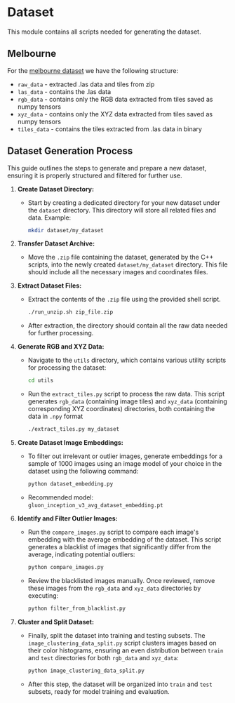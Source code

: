 # Dataset

This module contains all scripts needed for generating the dataset.

## Melbourne

For the [melbourne dataset](https://discover.data.vic.gov.au/dataset/city-of-melbourne-3d-point-cloud-2018) we have the following structure:

- ```raw_data``` - extracted .las data and tiles from zip
- ```las_data``` - contains the .las data
- ```rgb_data``` - contains only the RGB data extracted from tiles saved as numpy tensors
- ```xyz_data``` - contains only the XYZ data extracted from tiles saved as numpy tensors
- ```tiles_data``` - contains the tiles extracted from .las data in binary

## Dataset Generation Process

This guide outlines the steps to generate and prepare a new dataset, ensuring it is properly structured and filtered for further use.

1. **Create Dataset Directory:**
   - Start by creating a dedicated directory for your new dataset under the `dataset` directory. This directory will store all related files and data. Example:
     ```bash
     mkdir dataset/my_dataset
     ```

2. **Transfer Dataset Archive:**
   - Move the `.zip` file containing the dataset, generated by the C++ scripts, into the newly created `dataset/my_dataset` directory. This file should include all the necessary images and coordinates files.

3. **Extract Dataset Files:**
   - Extract the contents of the `.zip` file using the provided shell script.
     ```bash
     ./run_unzip.sh zip_file.zip
     ```
   - After extraction, the directory should contain all the raw data needed for further processing.

4. **Generate RGB and XYZ Data:**
   - Navigate to the `utils` directory, which contains various utility scripts for processing the dataset:
     ```bash
     cd utils
     ```
   - Run the `extract_tiles.py` script to process the raw data. This script generates `rgb_data` (containing image tiles) and `xyz_data` (containing corresponding XYZ coordinates) directories, both containing the data in `.npy` format
     ```bash
     ./extract_tiles.py my_dataset
     ```

5. **Create Dataset Image Embeddings:**
   - To filter out irrelevant or outlier images, generate embeddings for a sample of 1000 images using an image model of your choice in the dataset using the following command:
     ```bash
     python dataset_embedding.py
     ```
   - Recommended model: `gluon_inception_v3_avg_dataset_embedding.pt`

6. **Identify and Filter Outlier Images:**
   - Run the `compare_images.py` script to compare each image's embedding with the average embedding of the dataset. This script generates a blacklist of images that significantly differ from the average, indicating potential outliers:
     ```bash
     python compare_images.py
     ```
   - Review the blacklisted images manually. Once reviewed, remove these images from the `rgb_data` and `xyz_data` directories by executing:
     ```bash
     python filter_from_blacklist.py
     ```

7. **Cluster and Split Dataset:**
   - Finally, split the dataset into training and testing subsets. The `image_clustering_data_split.py` script clusters images based on their color histograms, ensuring an even distribution between `train` and `test` directories for both `rgb_data` and `xyz_data`:
     ```bash
     python image_clustering_data_split.py
     ```
   - After this step, the dataset will be organized into `train` and `test` subsets, ready for model training and evaluation.
